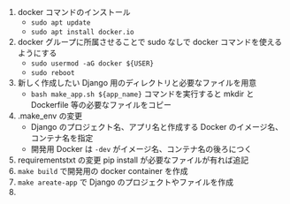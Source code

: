 1. docker コマンドのインストール
   - `sudo apt update`
   - `sudo apt install docker.io`
2. docker グループに所属させることで sudo なしで docker コマンドを使えるようにする
   - `sudo usermod -aG docker ${USER}`
   - `sudo reboot`
3. 新しく作成したい Django 用のディレクトリと必要なファイルを用意
    - `bash make_app.sh ${app_name}` コマンドを実行すると mkdir と Dockerfile 等の必要なファイルをコピー
4. .make_env の変更
    - Django のプロジェクト名、アプリ名と作成する Docker のイメージ名、コンテナ名を指定
    - 開発用 Docker は `-dev` がイメージ名、コンテナ名の後ろにつく
5. requirementstxt の変更
    pip install が必要なファイルが有れば追記
6. `make build` で開発用の docker container を作成
7. `make areate-app` で Django のプロジェクトやファイルを作成
8. 